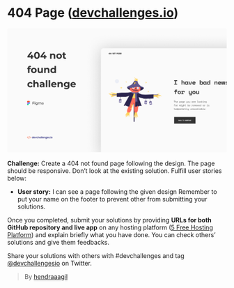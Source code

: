 # 404 Page ([devchallenges.io](https://devchallenges.io/))

![404 Page Thumbnail](img/404PageThumbnail.png)


**Challenge:** Create a 404 not found page following the design.
The page should be responsive. Don’t look at the existing solution. Fulfill user stories below:

- **User story:** I can see a page following the given design
Remember to put your name on the footer to prevent other from submitting your solutions.

Once you completed, submit your solutions by providing **URLs for both GitHub repository and live app** on any hosting platform ([5 Free Hosting Platform](https://devchallenges-blogs.web.app/Top-5-free-HOSTING-site)) and explain briefly what you have done. You can check others’ solutions and give them feedbacks.

Share your solutions with others with #devchallenges and tag [@devchallengesio](https://twitter.com/devchallengesio) on Twitter.

> By [hendraaagil](https://github.com/hendraaagil)